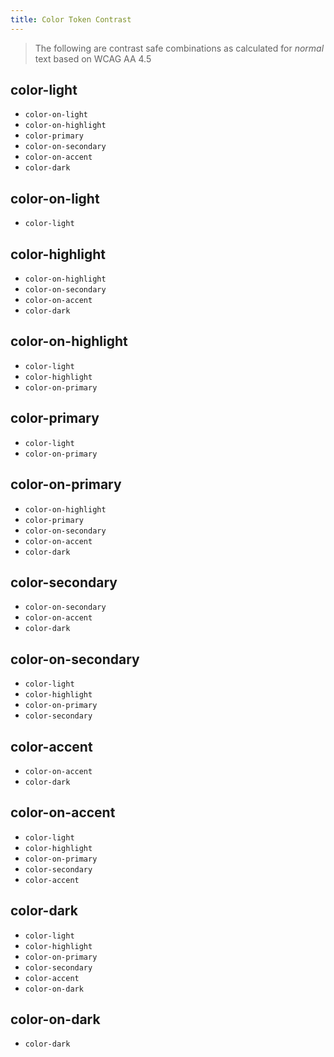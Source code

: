```yaml
---
title: Color Token Contrast
---
```


> The following are contrast safe combinations as calculated for _normal_ text based on WCAG AA 4.5

## color-light
  - `color-on-light`
  - `color-on-highlight`
  - `color-primary`
  - `color-on-secondary`
  - `color-on-accent`
  - `color-dark`

## color-on-light
  - `color-light`

## color-highlight
  - `color-on-highlight`
  - `color-on-secondary`
  - `color-on-accent`
  - `color-dark`

## color-on-highlight
  - `color-light`
  - `color-highlight`
  - `color-on-primary`

## color-primary
  - `color-light`
  - `color-on-primary`

## color-on-primary
  - `color-on-highlight`
  - `color-primary`
  - `color-on-secondary`
  - `color-on-accent`
  - `color-dark`

## color-secondary
  - `color-on-secondary`
  - `color-on-accent`
  - `color-dark`

## color-on-secondary
  - `color-light`
  - `color-highlight`
  - `color-on-primary`
  - `color-secondary`

## color-accent
  - `color-on-accent`
  - `color-dark`

## color-on-accent
  - `color-light`
  - `color-highlight`
  - `color-on-primary`
  - `color-secondary`
  - `color-accent`

## color-dark
  - `color-light`
  - `color-highlight`
  - `color-on-primary`
  - `color-secondary`
  - `color-accent`
  - `color-on-dark`

## color-on-dark
  - `color-dark`

